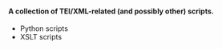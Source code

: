 #### A collection of TEI/XML-related (and possibly other) scripts.

- Python scripts
- XSLT scripts
